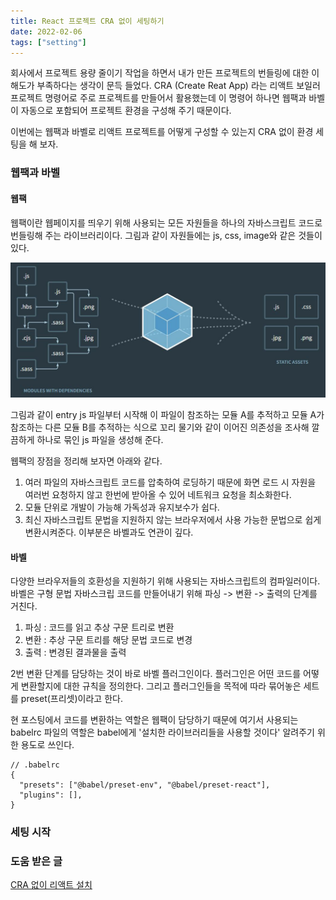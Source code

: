 ```yaml
---
title: React 프로젝트 CRA 없이 세팅하기
date: 2022-02-06
tags: ["setting"]
---
```


회사에서 프로젝트 용량 줄이기 작업을 하면서 내가 만든 프로젝트의 번들링에 대한 이해도가 부족하다는 생각이 문득 들었다. CRA (Create Reat App) 라는 리액트 보일러 프로젝트 명령어로 주로 프로젝트를 만들어서 활용했는데 이 명령어 하나면 웹팩과 바벨이 자동으로 포함되어 프로젝트 환경을 구성해 주기 때문이다.

이번에는 웹팩과 바벨로 리액트 프로젝트를 어떻게 구성할 수 있는지 CRA 없이 환경 세팅을 해 보자.

### 웹팩과 바벨

#### 웹팩

웹팩이란 웹페이지를 띄우기 위해 사용되는 모든 자원들을 하나의 자바스크립트 코드로 번들링해 주는 라이브러리이다. 그림과 같이 자원들에는 js, css, image와 같은 것들이 있다.

![웹팩](./image1.jpg)

그림과 같이 entry js 파일부터 시작해 이 파일이 참조하는 모듈 A를 추적하고 모듈 A가 참조하는 다른 모듈 B를 추적하는 식으로 꼬리 물기와 같이 이어진 의존성을 조사해 깔끔하게 하나로 묶인 js 파일을 생성해 준다.

웹팩의 장점을 정리해 보자면 아래와 같다.

1. 여러 파일의 자바스크립트 코드를 압축하여 로딩하기 때문에 화면 로드 시 자원을 여러번 요청하지 않고 한번에 받아올 수 있어 네트워크 요청을 최소화한다.
2. 모듈 단위로 개발이 가능해 가독성과 유지보수가 쉽다.
3. 최신 자바스크립트 문법을 지원하지 않는 브라우저에서 사용 가능한 문법으로 쉽게 변환시켜준다. 이부분은 바벨과도 연관이 깊다.

#### 바벨

다양한 브라우저들의 호환성을 지원하기 위해 사용되는 자바스크립트의 컴파일러이다.  
바벨은 구형 문법 자바스크립 코드를 만들어내기 위해 파싱 -> 변환 -> 출력의 단계를 거친다.

1. 파싱 : 코드를 읽고 추상 구문 트리로 변환
2. 변환 : 추상 구문 트리를 해당 문법 코드로 변경
3. 출력 : 변경된 결과물을 출력

2번 변환 단계를 담당하는 것이 바로 바벨 플러그인이다. 플러그인은 어떤 코드를 어떻게 변환할지에 대한 규칙을 정의한다. 그리고 플러그인들을 목적에 따라 묶어놓은 세트를 preset(프리셋)이라고 한다.

현 포스팅에서 코드를 변환하는 역할은 웹팩이 담당하기 때문에 여기서 사용되는 babelrc 파일의 역할은 babel에게 '설치한 라이브러리들을 사용할 것이다' 알려주기 위한 용도로 쓰인다.

```babelrc
// .babelrc
{
  "presets": ["@babel/preset-env", "@babel/preset-react"],
  "plugins": [],
}
```

### 세팅 시작

### 도움 받은 글

[CRA 없이 리액트 설치](https://medium.com/@_diana_lee/cra%EC%97%86%EC%9D%B4-%EB%A6%AC%EC%95%A1%ED%8A%B8-%ED%94%84%EB%A1%9C%EC%A0%9D%ED%8A%B8-%EC%8B%9C%EC%9E%91%ED%95%98%EA%B8%B0-feat-%EC%9B%B9%ED%8C%A9-%EB%B0%94%EB%B2%A8-74f5bc3c5da1)
